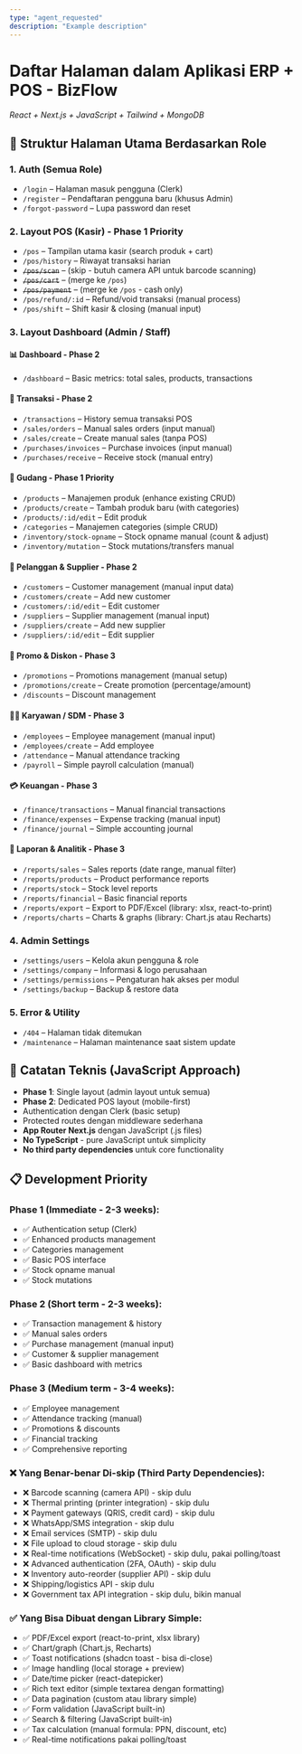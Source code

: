```yaml
---
type: "agent_requested"
description: "Example description"
---
```


# Daftar Halaman dalam Aplikasi ERP + POS - BizFlow

_React + Next.js + JavaScript + Tailwind + MongoDB_

## 📂 Struktur Halaman Utama Berdasarkan Role

### 1. Auth (Semua Role)

- `/login` – Halaman masuk pengguna (Clerk)
- `/register` – Pendaftaran pengguna baru (khusus Admin)
- `/forgot-password` – Lupa password dan reset

### 2. Layout POS (Kasir) - Phase 1 Priority

- `/pos` – Tampilan utama kasir (search produk + cart)
- `/pos/history` – Riwayat transaksi harian
- ~~`/pos/scan`~~ – (skip - butuh camera API untuk barcode scanning)
- ~~`/pos/cart`~~ – (merge ke `/pos`)
- ~~`/pos/payment`~~ – (merge ke `/pos` - cash only)
- `/pos/refund/:id` – Refund/void transaksi (manual process)
- `/pos/shift` – Shift kasir & closing (manual input)

### 3. Layout Dashboard (Admin / Staff)

#### 📊 Dashboard - Phase 2

- `/dashboard` – Basic metrics: total sales, products, transactions

#### 🧾 Transaksi - Phase 2

- `/transactions` – History semua transaksi POS
- `/sales/orders` – Manual sales orders (input manual)
- `/sales/create` – Create manual sales (tanpa POS)
- `/purchases/invoices` – Purchase invoices (input manual)
- `/purchases/receive` – Receive stock (manual entry)

#### 🏪 Gudang - Phase 1 Priority

- `/products` – Manajemen produk (enhance existing CRUD)
- `/products/create` – Tambah produk baru (with categories)
- `/products/:id/edit` – Edit produk
- `/categories` – Manajemen categories (simple CRUD)
- `/inventory/stock-opname` – Stock opname manual (count & adjust)
- `/inventory/mutation` – Stock mutations/transfers manual

#### 👥 Pelanggan & Supplier - Phase 2

- `/customers` – Customer management (manual input data)
- `/customers/create` – Add new customer
- `/customers/:id/edit` – Edit customer
- `/suppliers` – Supplier management (manual input)
- `/suppliers/create` – Add new supplier
- `/suppliers/:id/edit` – Edit supplier

#### 🎁 Promo & Diskon - Phase 3

- `/promotions` – Promotions management (manual setup)
- `/promotions/create` – Create promotion (percentage/amount)
- `/discounts` – Discount management

#### 🧑‍🎓 Karyawan / SDM - Phase 3

- `/employees` – Employee management (manual input)
- `/employees/create` – Add employee
- `/attendance` – Manual attendance tracking
- `/payroll` – Simple payroll calculation (manual)

#### 💳 Keuangan - Phase 3

- `/finance/transactions` – Manual financial transactions
- `/finance/expenses` – Expense tracking (manual input)
- `/finance/journal` – Simple accounting journal

#### 🌟 Laporan & Analitik - Phase 3

- `/reports/sales` – Sales reports (date range, manual filter)
- `/reports/products` – Product performance reports
- `/reports/stock` – Stock level reports
- `/reports/financial` – Basic financial reports
- `/reports/export` – Export to PDF/Excel (library: xlsx, react-to-print)
- `/reports/charts` – Charts & graphs (library: Chart.js atau Recharts)

### 4. Admin Settings

- `/settings/users` – Kelola akun pengguna & role
- `/settings/company` – Informasi & logo perusahaan
- `/settings/permissions` – Pengaturan hak akses per modul
- `/settings/backup` – Backup & restore data

### 5. Error & Utility

- `/404` – Halaman tidak ditemukan
- `/maintenance` – Halaman maintenance saat sistem update

## 🔧 Catatan Teknis (JavaScript Approach)

- **Phase 1**: Single layout (admin layout untuk semua)
- **Phase 2**: Dedicated POS layout (mobile-first)
- Authentication dengan Clerk (basic setup)
- Protected routes dengan middleware sederhana
- **App Router Next.js** dengan JavaScript (.js files)
- **No TypeScript** - pure JavaScript untuk simplicity
- **No third party dependencies** untuk core functionality

## 📋 Development Priority

### Phase 1 (Immediate - 2-3 weeks):

- ✅ Authentication setup (Clerk)
- ✅ Enhanced products management
- ✅ Categories management
- ✅ Basic POS interface
- ✅ Stock opname manual
- ✅ Stock mutations

### Phase 2 (Short term - 2-3 weeks):

- ✅ Transaction management & history
- ✅ Manual sales orders
- ✅ Purchase management (manual input)
- ✅ Customer & supplier management
- ✅ Basic dashboard with metrics

### Phase 3 (Medium term - 3-4 weeks):

- ✅ Employee management
- ✅ Attendance tracking (manual)
- ✅ Promotions & discounts
- ✅ Financial tracking
- ✅ Comprehensive reporting

### ❌ **Yang Benar-benar Di-skip (Third Party Dependencies):**

- ❌ Barcode scanning (camera API) - skip dulu
- ❌ Thermal printing (printer integration) - skip dulu
- ❌ Payment gateways (QRIS, credit card) - skip dulu
- ❌ WhatsApp/SMS integration - skip dulu
- ❌ Email services (SMTP) - skip dulu
- ❌ File upload to cloud storage - skip dulu
- ❌ Real-time notifications (WebSocket) - skip dulu, pakai polling/toast
- ❌ Advanced authentication (2FA, OAuth) - skip dulu
- ❌ Inventory auto-reorder (supplier API) - skip dulu
- ❌ Shipping/logistics API - skip dulu
- ❌ Government tax API integration - skip dulu, bikin manual

### ✅ **Yang Bisa Dibuat dengan Library Simple:**

- ✅ PDF/Excel export (react-to-print, xlsx library)
- ✅ Chart/graph (Chart.js, Recharts)
- ✅ Toast notifications (shadcn toast - bisa di-close)
- ✅ Image handling (local storage + preview)
- ✅ Date/time picker (react-datepicker)
- ✅ Rich text editor (simple textarea dengan formatting)
- ✅ Data pagination (custom atau library simple)
- ✅ Form validation (JavaScript built-in)
- ✅ Search & filtering (JavaScript built-in)
- ✅ Tax calculation (manual formula: PPN, discount, etc)
- ✅ Real-time notifications pakai polling/toast
